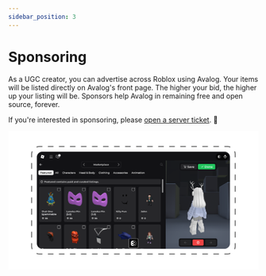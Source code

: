 ```yaml
---
sidebar_position: 3
---
```


# Sponsoring

As a UGC creator, you can advertise across Roblox using Avalog. Your items will be listed directly on Avalog's front page. The higher your bid, the higher up your listing will be. Sponsors help Avalog in remaining free and open source, forever.

<!-- As of Month Day, Year, Avalog was running in 0 experiences, with a total of 0 daily active users. -->

If you're interested in sponsoring, please [open a server ticket](https://avafe.me/discord). 💌

![Featured page](img/featured-tab.png)

